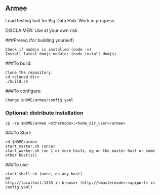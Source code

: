 ## Armee
Load testing tool for Big Data Hub. Work in progress. 

DISCLAIMER: Use at your own risk

###Prereq (for building yourself)
```
Check if nodejs is installed (node -v)
Install latest domjs module: (node install domjs)
```

###To build:
```
Clone the repository.
cd <cloned dir>
./build.sh
```

###To configure:
```
Change $HOME/armee/config.yaml
```

### Optional: distribute installation
````
cp -rp $HOME/armee <othernode>:<home_dir_user>/armee>
````
###To Start:
```
cd $HOME/armee
start_master.sh (once)
start_worker.sh (on 1 or more hosts, eg on the master host or some other host(s))
```
###To use:
```
start_shell.sh (once, on any host)
OR 
http://localhost:1335 in browser (http://<masternode>:<apiport> in config.yaml)
```
